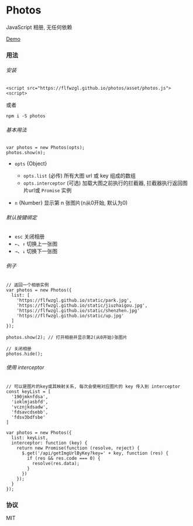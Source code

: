 # Photos
JavaScript 相册, 无任何依赖

[Demo](https://flfwzgl.fanlinfeng.com/photos)

### 用法


###### 安装
```
<script src="https://flfwzgl.github.io/photos/asset/photos.js"><script>
```

或者

```
npm i -S photos
```

###### 基本用法
```
var photos = new Photos(opts);
photos.show(n);
```

* `opts` {Object}
  * `opts.list` (必传) 所有大图 url 或 key 组成的数组
  * `opts.interceptor` (可选) 加载大图之前执行的拦截器, 拦截器执行返回图片url或 `Promise` 实例

* `n` {Number} 显示第 n 张图片(n从0开始, 默认为0)


###### 默认按键绑定
* `esc` 关闭相册
* `←`、`↑` 切换上一张图
* `→`、`↓` 切换下一张图


###### 例子
```
// 返回一个相册实例
var photos = new Photos({
  list: [
    'https://flfwzgl.github.io/static/park.jpg',
    'https://flfwzgl.github.io/static/jiuzhaigou.jpg',
    'https://flfwzgl.github.io/static/shenzhen.jpg'
    'https://flfwzgl.github.io/static/up.jpg'
  ]
});

photos.show(2); // 打开相册并显示第2(从0开始)张图片

// 关闭相册
photos.hide();
```


###### 使用 interceptor
```
// 可以是图片的key或其映射关系, 每次会使用对应图片的 key 传入到 interceptor
const keyList = [
  '190jmknfdsa',
  'ioklmjasbfd',
  'vcznjkdsadw',
  'fdsavcdsebb',
  'fdsv3bdfsbe'
]

var photos = new Photos({
  list: keyList,
  interceptor: function (key) {
    return new Promise(function (resolve, reject) {
      $.get('/api/getImgUrlByKey?key=' + key, function (res) {
        if (res && res.code === 0) {
          resolve(res.data);
        }
      })
    });
  }
});
```


### 协议
MIT



